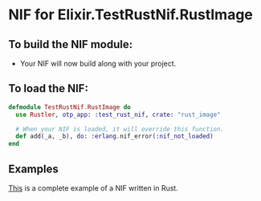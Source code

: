 # NIF for Elixir.TestRustNif.RustImage

## To build the NIF module:

- Your NIF will now build along with your project.

## To load the NIF:

```elixir
defmodule TestRustNif.RustImage do
  use Rustler, otp_app: :test_rust_nif, crate: "rust_image"

  # When your NIF is loaded, it will override this function.
  def add(_a, _b), do: :erlang.nif_error(:nif_not_loaded)
end
```

## Examples

[This](https://github.com/rusterlium/NifIo) is a complete example of a NIF written in Rust.
